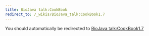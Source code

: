 ```yaml
---
title: BioJava talk:CookBook
redirect_to: /_wikis/BioJava_talk:CookBook1.7
---
```


You should automatically be redirected to [BioJava talk:CookBook1.7](/_wikis/BioJava_talk:CookBook1.7)
